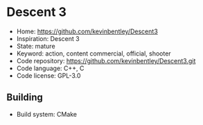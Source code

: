 # Descent 3

- Home: https://github.com/kevinbentley/Descent3
- Inspiration: Descent 3
- State: mature
- Keyword: action, content commercial, official, shooter
- Code repository: https://github.com/kevinbentley/Descent3.git
- Code language: C++, C
- Code license: GPL-3.0

## Building

- Build system: CMake
